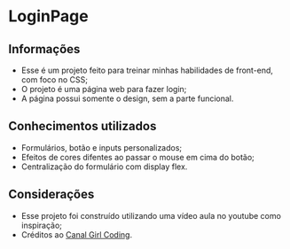 # LoginPage

## Informações 

* Esse é um projeto feito para treinar minhas habilidades de front-end, com foco no CSS;
* O projeto é uma página web para fazer login;
* A página possui somente o design, sem a parte funcional.

## Conhecimentos utilizados 

* Formulários, botão e inputs personalizados;
* Efeitos de cores difentes ao passar o mouse em cima do botão;
* Centralização do formulário com display flex.

## Considerações

* Esse projeto foi construído utilizando uma vídeo aula no youtube como inspiração;
* Créditos ao [Canal Girl Coding](https://www.youtube.com/c/GirlCoding).
